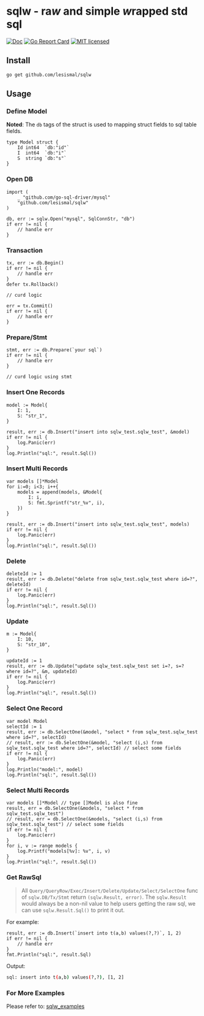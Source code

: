 # sqlw - ra***w*** and simple ***w***rapped std sql

[![Doc][1]][2] [![Go Report Card][3]][4] [![MIT licensed][5]][6]

[1]: https://godoc.org/github.com/lesismal/sqlw?status.svg
[2]: https://godoc.org/github.com/lesismal/sqlw
[3]: https://goreportcard.com/badge/github.com/lesismal/sqlw
[4]: https://goreportcard.com/report/github.com/lesismal/sqlw
[5]: https://img.shields.io/badge/license-MIT-blue.svg
[6]: LICENSE


## Install

```sh
go get github.com/lesismal/sqlw
```

## Usage

### Define Model

**Noted**: The `db` tags of the struct is used to mapping struct fields to sql table fields.

```golang
type Model struct {
	Id int64  `db:"id"`
	I  int64  `db:"i"`
	S  string `db:"s"`
}
```


### Open DB

```golang
import (
    _ "github.com/go-sql-driver/mysql"
    "github.com/lesismal/sqlw"
)

db, err := sqlw.Open("mysql", SqlConnStr, "db")
if err != nil {
    // handle err
}
```

### Transaction

```golang
tx, err := db.Begin()
if err != nil {
    // handle err
}
defer tx.Rollback()

// curd logic

err = tx.Commit()
if err != nil {
    // handle err
}
```


### Prepare/Stmt

```golang
stmt, err := db.Prepare(`your sql`)
if err != nil {
    // handle err
}

// curd logic using stmt
```

### Insert One Records

```golang
model := Model{
    I: 1,
    S: "str_1",
}

result, err := db.Insert("insert into sqlw_test.sqlw_test", &model)
if err != nil {
    log.Panic(err)
}
log.Println("sql:", result.Sql())
```

### Insert Multi Records

```golang
var models []*Model
for i:=0; i<3; i++{
    models = append(models, &Model{
        I: i,
        S: fmt.Sprintf("str_%v", i),
    })
}

result, err := db.Insert("insert into sqlw_test.sqlw_test", models)
if err != nil {
    log.Panic(err)
}
log.Println("sql:", result.Sql())
```

### Delete

```golang
deleteId := 1
result, err := db.Delete("delete from sqlw_test.sqlw_test where id=?", deleteId)
if err != nil {
    log.Panic(err)
}
log.Println("sql:", result.Sql())
```

### Update

```golang
m := Model{
    I: 10,
    S: "str_10",
}

updateId := 1
result, err := db.Update("update sqlw_test.sqlw_test set i=?, s=? where id=?", &m, updateId)
if err != nil {
    log.Panic(err)
}
log.Println("sql:", result.Sql())
```

### Select One Record

```golang
var model Model
selectId := 1
result, err := db.SelectOne(&model, "select * from sqlw_test.sqlw_test where id=?", selectId)
// result, err := db.SelectOne(&model, "select (i,s) from sqlw_test.sqlw_test where id=?", selectId) // select some fields
if err != nil {
    log.Panic(err)
}
log.Println("model:", model)
log.Println("sql:", result.Sql())
```

### Select Multi Records

```golang
var models []*Model // type []Model is also fine
result, err = db.SelectOne(&models, "select * from sqlw_test.sqlw_test")
// result, err = db.SelectOne(&models, "select (i,s) from sqlw_test.sqlw_test") // select some fields
if err != nil {
    log.Panic(err)
}
for i, v := range models {
    log.Printf("models[%v]: %v", i, v)
}
log.Println("sql:", result.Sql())
```

### Get RawSql

> All `Query/QueryRow/Exec/Insert/Delete/Update/Select/SelectOne` func of `sqlw.DB/Tx/Stmt` return 
> `(sqlw.Result, error)`.
> The `sqlw.Result` would always be a non-nil value to help users getting the raw sql, we can use 
> `sqlw.Result.Sql()` to print it out.

For example:
```golang
result, err := db.Insert(`insert into t(a,b) values(?,?)`, 1, 2)
if err != nil {
    // handle err
}
fmt.Println("sql:", result.Sql)
```

Output:
```sh
sql: insert into t(a,b) values(?,?), [1, 2]
```

### For More Examples
Please refer to: [sqlw_examples](https://github.com/lesismal/sqlw_examples)
